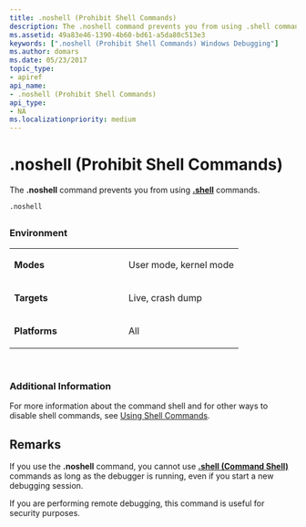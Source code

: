 ```yaml
---
title: .noshell (Prohibit Shell Commands)
description: The .noshell command prevents you from using .shell commands.
ms.assetid: 49a83e46-1390-4b60-bd61-a5da80c513e3
keywords: [".noshell (Prohibit Shell Commands) Windows Debugging"]
ms.author: domars
ms.date: 05/23/2017
topic_type:
- apiref
api_name:
- .noshell (Prohibit Shell Commands)
api_type:
- NA
ms.localizationpriority: medium
---
```


# .noshell (Prohibit Shell Commands)


The **.noshell** command prevents you from using [**.shell**](-shell--command-shell-.md) commands.

```dbgcmd
.noshell 
```

## <span id="ddk_meta_prohibit_shell_commands_dbg"></span><span id="DDK_META_PROHIBIT_SHELL_COMMANDS_DBG"></span>


### <span id="Environment"></span><span id="environment"></span><span id="ENVIRONMENT"></span>Environment

<table>
<colgroup>
<col width="50%" />
<col width="50%" />
</colgroup>
<tbody>
<tr class="odd">
<td align="left"><p><strong>Modes</strong></p></td>
<td align="left"><p>User mode, kernel mode</p></td>
</tr>
<tr class="even">
<td align="left"><p><strong>Targets</strong></p></td>
<td align="left"><p>Live, crash dump</p></td>
</tr>
<tr class="odd">
<td align="left"><p><strong>Platforms</strong></p></td>
<td align="left"><p>All</p></td>
</tr>
</tbody>
</table>

 

### <span id="Additional_Information"></span><span id="additional_information"></span><span id="ADDITIONAL_INFORMATION"></span>Additional Information

For more information about the command shell and for other ways to disable shell commands, see [Using Shell Commands](using-shell-commands.md).

Remarks
-------

If you use the **.noshell** command, you cannot use [**.shell (Command Shell)**](-shell--command-shell-.md) commands as long as the debugger is running, even if you start a new debugging session.

If you are performing remote debugging, this command is useful for security purposes.

 

 





